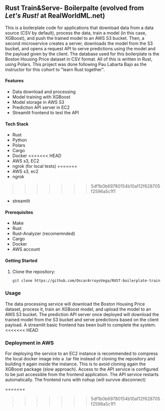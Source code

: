 ## Rust Train&Serve- Boilerpalte  (evolved from *Let's Rust!* at RealWorldML.net)

This is a boilerplate code for applications that download data from a data source (CSV by default), process the data, train a model (in this case, XGBoost), and push the trained model to an AWS S3 bucket. Then, a second microservice creates a server, downloads the model from the S3 bucket, and opens a request API to serve predictions using the model and the payload given by the client. 
The database used for this boilerplate is the Boston Housing Price dataset in CSV format. All of this is written in Rust, using Polars.
This project was done following Pau Labarta Bajo as the instructor for this cohort to "learn Rust together".

#### Features
- Data download and processing
- Model training with XGBoost
- Model storage in AWS S3
- Prediction API server in EC2
- Streamlit frontend to test the API

#### Tech Stack
- Rust
- Python
- Polars
- Cargo
- Docker
<<<<<<< HEAD
- AWS s3, EC2
- ngrok (for local tests)
=======
- AWS s3, ec2
- ngrok
>>>>>>> 5df1b0b69780154b10a112f628705f2596a5c1f1
- streamlit


#### Prerequisites
- Make
- Rust
- Rust-Analyzer (recomemnded)
- Cargo
- Docker
- AWS account

#### Getting Started
1. Clone the repository:
   ```sh
   git clone https://github.com/OscarArroyoVega/RUST-boilerplate-train-API.git
   ```
   
### Usage
The data processing service will download the Boston Housing Price dataset, process it, train an XGBoost model, and upload the model to an AWS S3 bucket.
The prediction API server once deployed will download the trained model from the S3 bucket and serve predictions based on the client payload. A streamlit basic frontend has been built to complete the system.
<<<<<<< HEAD


### Deployment in AWS
For deploying the service to an EC2 instance is recommended to compress the local docker image into a .tar file instead of cloning the repository and building it again inside the instance. This is to avoid cloning again the XGBoost package (slow approach).
Access to the API service is configured to be just accessible from the frontend application.
The API service restarts automatically.
The frontend runs with nohup (will survive disconnect)


=======
>>>>>>> 5df1b0b69780154b10a112f628705f2596a5c1f1


